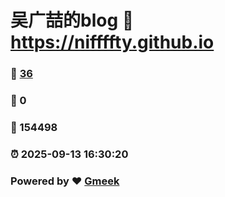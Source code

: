 # 吴广喆的blog :link: https://niffffty.github.io 
### :page_facing_up: [36](https://niffffty.github.io/tag.html) 
### :speech_balloon: 0 
### :hibiscus: 154498 
### :alarm_clock: 2025-09-13 16:30:20 
### Powered by :heart: [Gmeek](https://github.com/Meekdai/Gmeek)
